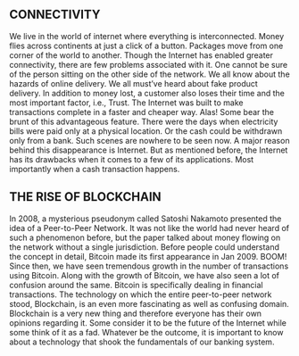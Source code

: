 ## **CONNECTIVITY**
We live in the world of internet where everything is interconnected. Money flies across continents at just a click of a button. Packages move from one corner of the world to another. Though the Internet has enabled greater connectivity, there are few problems associated with it. One cannot be sure of the person sitting on the other side of the network. We all know about the hazards of online delivery. We all must’ve heard about fake product delivery. In addition to money lost, a customer also loses their time and the most important factor, i.e., Trust. The Internet was built to make transactions complete in a faster and cheaper way. Alas! Some bear the brunt of this advantageous feature. There were the days when electricity bills were paid only at a physical location. Or the cash could be withdrawn only from a bank. Such scenes are nowhere to be seen now. A major reason behind this disappearance is Internet. But as mentioned before, the Internet has its drawbacks when it comes to a few of its applications. Most importantly when a cash transaction happens.
## **THE RISE OF BLOCKCHAIN**
In 2008, a mysterious pseudonym called Satoshi Nakamoto presented the idea of a Peer-to-Peer Network. It was not like the world had never heard of such a phenomenon before, but the paper talked about money flowing on the network without a single jurisdiction. Before people could understand the concept in detail, Bitcoin made its first appearance in Jan 2009. BOOM! Since then, we have seen tremendous growth in the number of transactions using Bitcoin. Along with the growth of Bitcoin, we have also seen a lot of confusion around the same. Bitcoin is specifically dealing in financial transactions. The technology on which the entire peer-to-peer network stood, Blockchain, is an even more fascinating as well as confusing domain. Blockchain is a very new thing and therefore everyone has their own opinions regarding it. Some consider it to be the future of the Internet while some think of it as a fad. Whatever be the outcome, it is important to know about a technology that shook the fundamentals of our banking system.